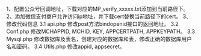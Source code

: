 1、配置公众号回调地址，下载对应的MP_verify_xxxxx.txt添加到当前路径下。
2、添加微信支付商户允许访问ip地址，并下载cert替换当前路径下的cert。
3、修改代码信息
  3.1 api.php 修改post方法bindopenid接口的返回地址。
  3.2 Conf.php 修改MCHAPPID, MCHID, KEY, APPCERTPATH, APPKEYPATH。
  3.3 Mysql.php 修改数据库及表名，创建对应的数据库和表，修改正确的数据库用户名和密码。
  3.4 Utils.php 修改appid, appsecret。